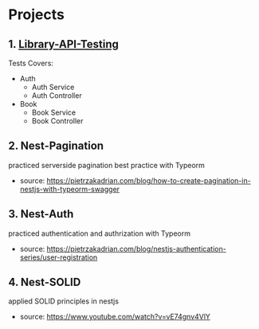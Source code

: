 # Projects

## 1. [Library-API-Testing](https://github.com/abid1174/nestjs-learning/tree/main/library-api-testing)

Tests Covers:
* Auth
  * Auth Service
  * Auth Controller
* Book
  * Book Service
  * Book Controller
  
  
## 2. Nest-Pagination

practiced serverside pagination best practice with Typeorm

- source: https://pietrzakadrian.com/blog/how-to-create-pagination-in-nestjs-with-typeorm-swagger

## 3. Nest-Auth

practiced authentication and authrization with Typeorm

- source: https://pietrzakadrian.com/blog/nestjs-authentication-series/user-registration

## 4. Nest-SOLID

applied SOLID principles in nestjs

- source: https://www.youtube.com/watch?v=vE74gnv4VlY


